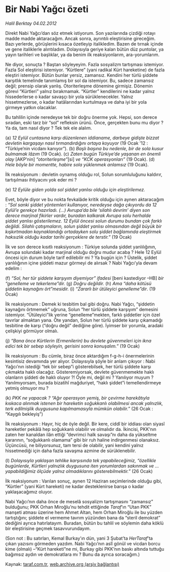 # Bir Nabi Yağcı özeti 

*Halil Berktay 04.02.2012*

<div class="yazi"><p>Direkt Nabi Yağcı’dan söz etmek istiyorum. Son yazılarında çizdiği rotayı madde madde aktaracağım. Ancak sonra, ayrıntılı eleştirisine gireceğim. Bazı yerlerde, görüşlerini kısaca özetleyip italikledim. Bazen de tırnak içinde ve gene italiklerle alıntıladım. Dolayısıyla geriye kalan bütün düz puntolar, ya yayın tarihleri ve başlıklar, ya da benim ilk reaksiyonlarım, ara-yorumlarım.</p>
<p>Ne diyor, sonuçta ? Baştan söyleyeyim. Fazla sosyalizm tartışması istemiyor. Fazla Sol eleştirisi istemiyor. “Kürtlere” (yani radikal Kürt hareketine) de fazla eleştiri istemiyor. Bütün bunlar yersiz, zamansız. Kendini her türlü şiddete karşıtlık temelinde tanımlamış bir sol da istemiyor. Bu, sadece zamansız değil; prensip olarak yanlış. Otoriterleşme dönemine girmişiz. Dönemin görevi “Kürtleri” yalnız bırakmamak. “Kürtler” kendilerini ne kadar yalnız hissederlerse o kadar savaşçı bir yola sürüklenecekler. Yalnız hissetmezlerse, o kadar hatâlarından kurtulmaya ve daha iyi bir yola girmeye yatkın olacaklar. </p>
<p>Bu tahlilin içinde neredeyse tek bir doğru önerme yok. Hepsi, son derece sıradan, eski tarz bir “sol” refleksin ürünü. Önce, gerçekten bunu mu diyor ? Ya da, tam nasıl diyor ? Tek tek ele alalım.</p>
<p>(a) <i>12 Eylül cuntasına karşı düzenlenen iddianame, darbeye gidişte bizzat devletin kargaşayı nasıl tırmandırdığını ortaya koyuyor</i> (19 Ocak ’12 : “Türkiye’nin vicdanı kanıyor”). (b) <i>Başlı başına bu nedenle, bir de sola kusur bulmamak lâzım</i> (19 Ocak). (c) <i>Zaten bugün Türkiye’de yaşanan en önemli olay</i> [AKP’nin] <i>“otoriterleşme”</i>[si] <i>ve “KCK operasyonları”</i> (19 Ocak). (d) <i>Hele böyle bir momentte, habire sola yüklenmek anlamsız</i> (19 Ocak). </p>
<p>İlk reaksiyonum : devletin oynamış olduğu rol, Solun sorumluluğunu kaldırır, tartışılması ihtiyacını yok eder mi ?</p>
<p>(e) <i>12 Eylüle giden yolda sol şiddet yanlısı olduğu için eleştirilemez.</i> </p>
<p>Evet, böyle diyor ve bu nokta fevkalâde kritik olduğu için aynen aktaracağım : <i>“Sol sanki şiddet yöntemleri kullanıyor, neredeyse dağa çıkıyordu da 12 Eylül’e gerekçe hazırladı. (...) Avrupa’da bile ‘silahlı devrim’ diyen son derece marjinal fikirler vardır, buradan kalkarak Avrupa solu herhalde şiddet yanlısı gösterilemez. 12 Eylül öncesi solun durumu bundan çok farklı değildi. Silahlı çatışmaların, solun şiddet yanlısı olmasından değil büyük bir kışkırtmadan kaynaklandığı ortadayken solu şiddet bağlamında eleştirmek haksızlık olduğu kadar tarihi gerçeklere de terstir.”</i> (19 Ocak)<i></i></p>
<p>İlk ve son derece kısıtlı reaksiyonum : Türkiye solunda şiddet yanlılığının, Avrupa solundaki kadar marjinal olduğu doğru mudur acaba ? Hele 12 Eylül öncesi için durum böyle tarif edilebilir mi ? Ya bugün için ? Üstelik, şiddet yanlılığının içine şiddeti mazur görmeyi de alırsak ? Nabi Yağcı’yla devam edelim : </p>
<p>(f) <i>“Sol, her tür şiddete karşıyım diyemiyor” ifadesi </i>[beni kastediyor –HB] <i>bir “genelleme ve tekerleme”dir.</i> (g) <i>Doğru değildir.</i> (h) <i>Ama “daha kötüsü şiddetin kaynağını ört”mesidir.</i> (i) <i>“Zararlı bir ütüleyici genelleme”dir</i>. (19 Ocak)</p>
<p>İlk reaksiyonum : Demek ki tesbitim bal gibi doğru. Nabi Yağcı, “şiddetin kaynağını örtmemek” uğruna, Solun “her türlü şiddete karşıyım” demesini istemiyor. “Ütüleyici”lik yerine “genelleme”mekten, farklı şiddetler için özel tavırlar almaktan yana. Öte yandan, Solun her türlü şiddete karşı çıkamadığı tesbitine de karşı (“doğru değil” dediğine göre). İyimser bir yorumla, aradaki çelişkiyi görmüyor olmalı.</p>
<p>(j) <i>“Bana önce Kürtlerin (Ermenilerin) bu devlete güvenmeleri için ikna edici tek bir sebep söyleyin, gerisini sonra konuşalım.”</i> (19 Ocak)</p>
<p>İlk reaksiyonum : Bu cümle, biraz önce aktardığım f-g-h-i önermelerinin kesintisiz devamında yer alıyor. Dolayısıyla şöyle bir anlam çıkıyor : Nabi Yağcı’nın istediği “tek bir sebep”i gösterebilsek, her türlü şiddete karşı çıkmakta haklı olacağız. Gösteremiyorsak, devlete güvenmemekte haklı olanların şiddeti de haklı oluyor ?! Öyle mi, değil mi ? Yanılıyor muyum ? Yanılmıyorsam, burada bizatihî mağduriyet, “haklı şiddet”i temellendirmeye yetmiş olmuyor mu ?</p>
<p>(k) <i>PKK ne yapacak ? “Ağır operasyon yemiş, bir çevirme harekâtıyla kıskaca alınmak istenen bir hareketin soğukkanlı olabilmesi ancak yalnızlık, terk edilmişlik duygusuna kapılmamasıyla mümkün olabilir.”</i> (26 Ocak : “Kaygılı bekleyiş”) </p>
<p>İlk reaksiyonum : Hayır, hiç de öyle değil. Bir kere, ciddî bir iddiası olan siyasî hareketler pekâlâ hep soğukkanlı olabilir ve olmalıdır da. İkincisi, PKK’nın zaten her kanaldan ilân ettiği “devrimci halk savaşı”nı daha da yükseltme kararının, “soğukkanlı olamama” gibi bir ruh haline indirgenmesi olanaksız. Üçüncüsü, ne biliyorsunuz, tam tersi de olabilir, yani kendini yalnız hissetmediği için daha fazla savaşma azmine de sürüklenebilir. </p>
<p>(l) <i>Dolayısıyla yaklaşan tehlike karşısında tek yapabileceğimiz, “</i><i>özellikle bugünlerde, Kürtleri yalnızlık duygusuna iten yorumlardan sakınmak ve ... yapabildiğimiz ölçüde yalnız olmadıklarını gösterebilmektir.”</i> (26 Ocak)</p>
<p>İlk reaksiyonum : Varılan sonuç, aynen 12 Haziran seçimlerinde olduğu gibi, “Kürtler” (yani Kürt hareketi) ne kadar desteklenirse barışa o kadar yaklaşacağımız oluyor. </p>
<p>Nabi Yağcı’nın daha önce de meselâ sosyalizm tartışmasını “zamansız” bulduğunu; PKK Orhan Miroğlu’nu tehdit ettiğinde <i>Taraf</i>’ın “Utan PKK” manşeti atması üzerine hem Ahmet Altan, hem Orhan Miroğlu ile bu yüzden tartıştığını; şiddete el vermeme tavrım yüzünden bana da “steril demokrat” dediğini ayrıca hatırlatayım. Buradan, bütün bu tahlil ve söylemin daha köklü bir eleştirisine geçmek tasavvurundayım.</p>
<p>(Son not : Bu satırları, Kemal Burkay’ın dün, yani 3 Şubat’ta <i>HerTaraf</i>’ta çıkan yazısını görmeden yazdım. Nabi Yağcı’nın aslî gönül ve vicdan borcu kime (olmalı) –“Kürt hareketi”ne mi, Burkay gibi PKK’nın baskı altında tuttuğu bağımsız aydın ve demokratlara mı ? Bunu da ayrıca soracağım.)</p>
</div>

Kaynak: [taraf.com.tr](http://www.taraf.com.tr/halil-berktay/makale-bir-nabi-yagci-ozeti.htm), [web.archive.org (arşiv bağlantısı)](http://web.archive.org/web/20131023053526/http://www.taraf.com.tr/halil-berktay/makale-bir-nabi-yagci-ozeti.htm)
